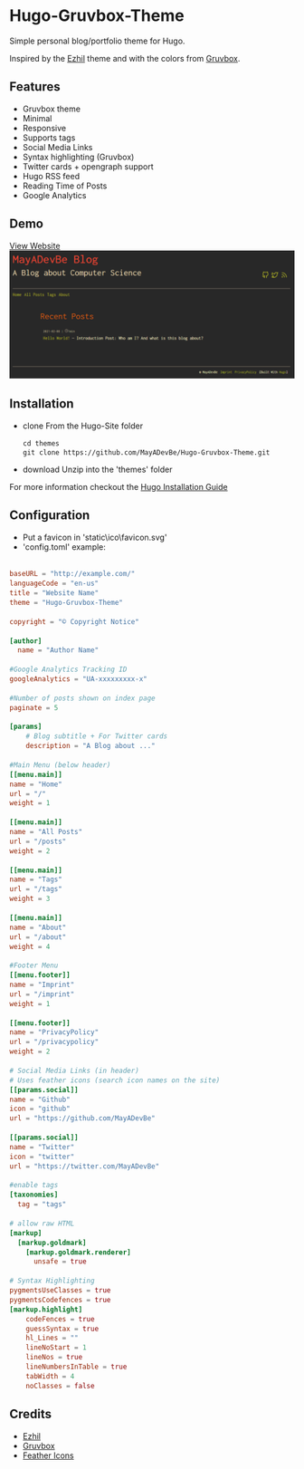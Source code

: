 # Hugo-Gruvbox-Theme
Simple personal blog/portfolio theme for Hugo.

Inspired by the [Ezhil](https://github.com/vividvilla/ezhil) theme and with the colors from [Gruvbox](https://github.com/morhetz/gruvbox).

## Features
- Gruvbox theme
- Minimal
- Responsive
- Supports tags
- Social Media Links
- Syntax highlighting (Gruvbox)
- Twitter cards + opengraph support
- Hugo RSS feed
- Reading Time of Posts
- Google Analytics

## Demo
[View Website](https://mayadevbe.me/)
![Screenshot](images/screenshot.PNG "Gruvebox Theme")

## Installation
- clone
    From the Hugo-Site folder
    ```
    cd themes
    git clone https://github.com/MayADevBe/Hugo-Gruvbox-Theme.git
    ```
- download
    Unzip into the 'themes' folder

For more information checkout the [Hugo Installation Guide](https://gohugo.io/getting-started/installing/)

## Configuration
- Put a favicon in 'static\ico\favicon.svg'
- 'config.toml' example:
```toml

baseURL = "http://example.com/"
languageCode = "en-us"
title = "Website Name"
theme = "Hugo-Gruvbox-Theme"

copyright = "© Copyright Notice"

[author]
  name = "Author Name"

#Google Analytics Tracking ID
googleAnalytics = "UA-xxxxxxxxx-x"

#Number of posts shown on index page
paginate = 5

[params]
    # Blog subtitle + For Twitter cards
    description = "A Blog about ..."

#Main Menu (below header)
[[menu.main]]
name = "Home"
url = "/"
weight = 1

[[menu.main]]
name = "All Posts"
url = "/posts"
weight = 2

[[menu.main]]
name = "Tags"
url = "/tags"
weight = 3

[[menu.main]]
name = "About"
url = "/about"
weight = 4

#Footer Menu
[[menu.footer]]
name = "Imprint"
url = "/imprint"
weight = 1

[[menu.footer]]
name = "PrivacyPolicy"
url = "/privacypolicy"
weight = 2

# Social Media Links (in header)
# Uses feather icons (search icon names on the site)
[[params.social]]
name = "Github"
icon = "github"
url = "https://github.com/MayADevBe"

[[params.social]]
name = "Twitter"
icon = "twitter"
url = "https://twitter.com/MayADevBe"

#enable tags
[taxonomies]
  tag = "tags"

# allow raw HTML
[markup]
  [markup.goldmark]
    [markup.goldmark.renderer]
      unsafe = true

# Syntax Highlighting
pygmentsUseClasses = true
pygmentsCodefences = true
[markup.highlight]
    codeFences = true
    guessSyntax = true
    hl_Lines = ""
    lineNoStart = 1
    lineNos = true
    lineNumbersInTable = true
    tabWidth = 4
    noClasses = false

```

## Credits
- [Ezhil](https://github.com/vividvilla/ezhil)
- [Gruvbox](https://github.com/morhetz/gruvbox)
- [Feather Icons](https://feathericons.com/)
